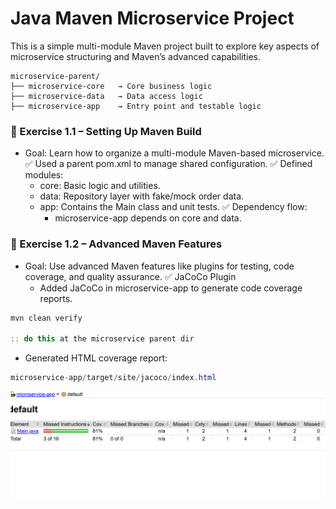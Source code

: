 # Java Maven Microservice Project
This is a simple multi-module Maven project built to explore 
key aspects of microservice structuring and Maven’s advanced capabilities.

```text
microservice-parent/
├── microservice-core   → Core business logic
├── microservice-data   → Data access logic
├── microservice-app    → Entry point and testable logic
```

### 🔧 Exercise 1.1 – Setting Up Maven Build
- Goal: Learn how to organize a multi-module Maven-based microservice.
✅ Used a parent pom.xml to manage shared configuration.
✅ Defined modules:
  - core: Basic logic and utilities. 
  - data: Repository layer with fake/mock order data. 
  - app: Contains the Main class and unit tests.
✅ Dependency flow:
    - microservice-app depends on core and data.

### 🧪 Exercise 1.2 – Advanced Maven Features
- Goal: Use advanced Maven features like plugins for testing, code coverage, and quality assurance.
✅ JaCoCo Plugin 
  - Added JaCoCo in microservice-app to generate code coverage reports.
```java
mvn clean verify

:: do this at the microservice parent dir
```
- Generated HTML coverage report:
```java
microservice-app/target/site/jacoco/index.html
```

![./images/shot-1.png](./images/shot-1.png)
